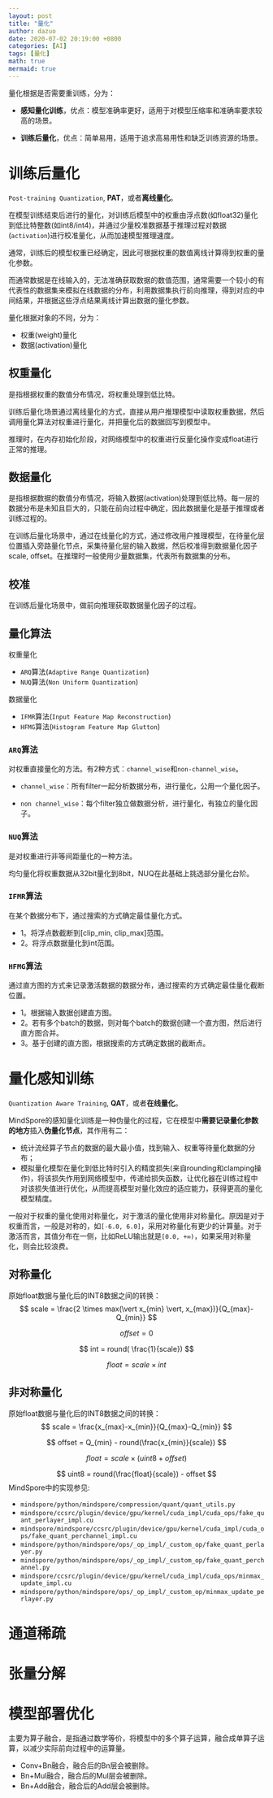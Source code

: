 ```yaml
---
layout: post
title: "量化"
author: dazuo
date: 2020-07-02 20:19:00 +0800
categories: [AI]
tags: [量化]
math: true
mermaid: true
---
```


量化根据是否需要重训练，分为：

- **感知量化训练**，优点：模型准确率更好，适用于对模型压缩率和准确率要求较高的场景。

- **训练后量化**，优点：简单易用，适用于追求高易用性和缺乏训练资源的场景。



# 训练后量化

`Post-training Quantization`, **PAT**，或者**离线量化**。

在模型训练结束后进行的量化，对训练后模型中的权重由浮点数(如float32)量化到低比特整数(如int8/int4)，并通过少量校准数据基于推理过程对数据(`activation`)进行校准量化，从而加速模型推理速度。

通常，训练后的模型权重已经确定，因此可根据权重的数值离线计算得到权重的量化参数。

而通常数据是在线输入的，无法准确获取数据的数值范围，通常需要一个较小的有代表性的数据集来模拟在线数据的分布，利用数据集执行前向推理，得到对应的中间结果，并根据这些浮点结果离线计算出数据的量化参数。



量化根据对象的不同，分为：

- 权重(weight)量化
- 数据(activation)量化



## 权重量化

是指根据权重的数值分布情况，将权重处理到低比特。

训练后量化场景通过离线量化的方式，直接从用户推理模型中读取权重数据，然后调用量化算法对权重进行量化，并把量化后的数据回写到模型中。

推理时，在内存初始化阶段，对网络模型中的权重进行反量化操作变成float进行正常的推理。



## 数据量化

是指根据数据的数值分布情况，将输入数据(activation)处理到低比特。每一层的数据分布是未知且巨大的，只能在前向过程中确定，因此数据量化是基于推理或者训练过程的。

在训练后量化场景中，通过在线量化的方式，通过修改用户推理模型，在待量化层位置插入旁路量化节点，采集待量化层的输入数据，然后校准得到数据量化因子scale, offset。在推理时一般使用少量数据集，代表所有数据集的分布。



## 校准

在训练后量化场景中，做前向推理获取数据量化因子的过程。



## 量化算法

权重量化

- `ARQ`算法(`Adaptive Range Quantization`)
- `NUQ`算法(`Non Uniform Quantization`)

数据量化

- `IFMR`算法(`Input Feature Map Reconstruction`)
- `HFMG`算法(`Histogram Feature Map Glutton`)

### `ARQ`算法

对权重直接量化的方法。有2种方式：`channel_wise`和`non-channel_wise`。

- `channel_wise`：所有filter一起分析数据分布，进行量化，公用一个量化因子。

- `non channel_wise`：每个filter独立做数据分析，进行量化，有独立的量化因子。

### `NUQ`算法

是对权重进行非等间距量化的一种方法。

均匀量化将权重数据从32bit量化到8bit，NUQ在此基础上挑选部分量化台阶。

### `IFMR`算法

在某个数据分布下，通过搜索的方式确定最佳量化方式。

- 1。将浮点数截断到[clip_min, clip_max]范围。
- 2。将浮点数据量化到int范围。

### `HFMG`算法

通过直方图的方式来记录激活数据的数据分布，通过搜索的方式确定最佳量化截断位置。

- 1。根据输入数据创建直方图。
- 2。若有多个batch的数据，则对每个batch的数据创建一个直方图，然后进行直方图合并。
- 3。基于创建的直方图，根据搜索的方式确定数据的截断点。



# **量化感知训练**

`Quantization Aware Training`, **QAT**，或者**在线量化**。

MindSpore的感知量化训练是一种伪量化的过程，它在模型中**需要记录量化参数的地方**插入**伪量化节点**，其作用有二：

- 统计流经算子节点的数据的最大最小值，找到输入、权重等待量化数据的分布；
- 模拟量化模型在量化到低比特时引入的精度损失(来自rounding和clamping操作)，将该损失作用到网络模型中，传递给损失函数，让优化器在训练过程中对该损失值进行优化，从而提高模型对量化效应的适应能力，获得更高的量化模型精度。



一般对于权重的量化使用对称量化，对于激活的量化使用非对称量化。原因是对于权重而言，一般是对称的，如`[-6.0, 6.0]`，采用对称量化有更少的计算量。对于激活而言，其值分布在一侧，比如ReLU输出就是`[0.0, +∞)`，如果采用对称量化，则会比较浪费。



## 对称量化

原始float数据与量化后的INT8数据之间的转换：
$$
scale = \frac{2 \times max(\vert x_{min} \vert, x_{max})}{Q_{max}-Q_{min}}
$$


$$
offset = 0
$$

$$
int = round( \frac{1}{scale})
$$

$$
float = scale \times int
$$




## 非对称量化

原始float数据与量化后的INT8数据之间的转换：
$$
scale = \frac{x_{max}-x_{min}}{Q_{max}-Q_{min}}
$$

$$
offset = Q_{min} - round(\frac{x_{min}}{scale})
$$

$$
float = scale \times (uint8 + offset)
$$

$$
uint8 = round(\frac{float}{scale}) - offset
$$
MindSpore中的实现参见:

- `mindspore/python/mindspore/compression/quant/quant_utils.py`
- `mindspore/ccsrc/plugin/device/gpu/kernel/cuda_impl/cuda_ops/fake_quant_perlayer_impl.cu`
- `mindspore/mindspore/ccsrc/plugin/device/gpu/kernel/cuda_impl/cuda_ops/fake_quant_perchannel_impl.cu`
- `mindspore/python/mindspore/ops/_op_impl/_custom_op/fake_quant_perlayer.py`
- `mindspore/python/mindspore/ops/_op_impl/_custom_op/fake_quant_perchannel.py`
- `mindspore/ccsrc/plugin/device/gpu/kernel/cuda_impl/cuda_ops/minmax_update_impl.cu`
- `mindspore/python/mindspore/ops/_op_impl/_custom_op/minmax_update_perlayer.py`





# 通道稀疏





# 张量分解







# 模型部署优化

主要为算子融合，是指通过数学等价，将模型中的多个算子运算，融合成单算子运算，以减少实际前向过程中的运算量。

- Conv+Bn融合，融合后的Bn层会被删除。
- Bn+Mul融合，融合后的Mul层会被删除。
- Bn+Add融合，融合后的Add层会被删除。
